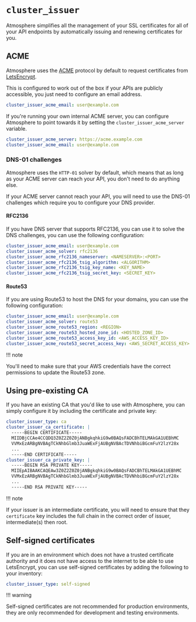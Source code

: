# `cluster_issuer`

Atmosphere simplifies all the management of your SSL certificates for all of
your API endpoints by automatically issuing and renewing certificates for you.

## ACME

Atmosphere uses the [ACME](https://tools.ietf.org/html/rfc8555) protocol by
default to request certificates from [LetsEncrypt](https://letsencrypt.org/).

This is configured to work out of the box if your APIs are publicly accessible,
you just need to configure an email address.

```yaml
cluster_issuer_acme_email: user@example.com
```

If you're running your own internal ACME server, you can configure Atmosphere to
point towards it by setting the `cluster_issuer_acme_server` variable.

```yaml
cluster_issuer_acme_server: https://acme.example.com
cluster_issuer_acme_email: user@example.com
```

### DNS-01 challenges

Atmosphere uses the `HTTP-01` solver by default, which means that as long as
your ACME server can reach your API, you don't need to do anything else.

If your ACME server cannot reach your API, you will need to use the DNS-01
challenges which require you to configure your DNS provider.

#### RFC2136

If you have DNS server that supports RFC2136, you can use it to solve the DNS
challenges, you can use the following configuration:

```yaml
cluster_issuer_acme_email: user@example.com
cluster_issuer_acme_solver: rfc2136
cluster_issuer_acme_rfc2136_nameserver: <NAMESERVER>:<PORT>
cluster_issuer_acme_rfc2136_tsig_algorithm: <ALGORITHM>
cluster_issuer_acme_rfc2136_tsig_key_name: <KEY_NAME>
cluster_issuer_acme_rfc2136_tsig_secret_key: <SECRET_KEY>
```

#### Route53

If you are using Route53 to host the DNS for your domains, you can use the
following configuration:

```yaml
cluster_issuer_acme_email: user@example.com
cluster_issuer_acme_solver: route53
cluster_issuer_acme_route53_region: <REGION>
cluster_issuer_acme_route53_hosted_zone_id: <HOSTED_ZONE_ID>
cluster_issuer_acme_route53_access_key_id: <AWS_ACCESS_KEY_ID>
cluster_issuer_acme_route53_secret_access_key: <AWS_SECRET_ACCESS_KEY>
```

!!! note

   You'll need to make sure that your AWS credentials have the correct
   permissions to update the Route53 zone.

## Using pre-existing CA

If you have an existing CA that you'd like to use with Atmosphere, you can
simply configure it by including the certificate and private key:

```yaml
cluster_issuer_type: ca
cluster_issuer_ca_certificate: |
  -----BEGIN CERTIFICATE-----
  MIIDBjCCAe4CCQDQ3Z0Z2Z0Z0jANBgkqhkiG9w0BAQsFADCBhTELMAkGA1UEBhMC
  VVMxEzARBgNVBAgTCkNhbGlmb3JuaWExFjAUBgNVBAcTDVNhbiBGcmFuY2lzY28x
  ...
  -----END CERTIFICATE-----
cluster_issuer_ca_private_key: |
  -----BEGIN RSA PRIVATE KEY-----
  MIIEpAIBAAKCAQEAw3Z0Z2Z0Z0jANBgkqhkiG9w0BAQsFADCBhTELMAkGA1UEBhMC
  VVMxEzARBgNVBAgTCkNhbGlmb3JuaWExFjAUBgNVBAcTDVNhbiBGcmFuY2lzY28x
  ...
  -----END RSA PRIVATE KEY-----
```

!!! note

   If your issuer is an intermediate certificate, you will need to ensure that
   they `certificate` key includes the full chain in the correct order of issuer,
   intermediate(s) then root.

## Self-signed certificates

If you are in an environment which does not have a trusted certificate authority
and it does not have access to the internet to be able to use LetsEncrypt, you
can use self-signed certificates by adding the following to your inventory:

```yaml
cluster_issuer_type: self-signed
```

!!! warning

   Self-signed certificates are not recommended for production environments,
   they are only recommended for development and testing environments.
